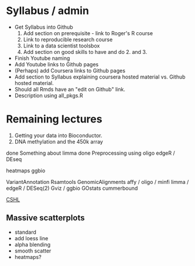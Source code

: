 # Syllabus / admin

- Get Syllabus into Github
	1. Add section on prerequisite - link to Roger's R course
    2. Link to reproducible research course
	3. Link to a data scientist toolsbox
	4. Add section on good skills to have and do 2. and 3.
- Finish Youtube naming
- Add Youtube links to Github pages
- (Perhaps) add Coursera links to Github pages
- Add section to Syllabus explaining coursera hosted material vs. Github hosted material.
- Should all Rmds have an "edit on Github" link.
- Description using all_pkgs.R

# Remaining lectures

1. Getting your data into Bioconductor.
2. DNA methylation and the 450k array



done Something about limma
done Preprocessing using oligo
edgeR / DEseq

heatmaps
ggbio

VariantAnnotation
Rsamtools
GenomicAlignments
affy / oligo / minfi
limma / edgeR / DESeq(2)
Gviz / ggbio
GOstats
cummerbound

[CSHL](http://watson.nci.nih.gov/~sdavis/tutorials/IntroToR/)

## Massive scatterplots
- standard
- add loess line
- alpha blending
- smooth scatter
- heatmaps?



